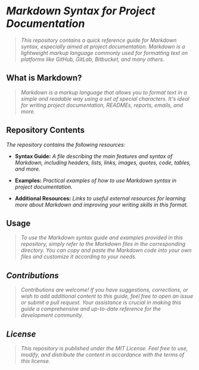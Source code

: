 <!-- Autor: Daniel Benjamin Perez Morales -->
<!-- GitHub: https://github.com/DanielPerezMoralesDev13 -->
<!-- Correo electrónico: danielperezdev@proton.me  -->
# ***Markdown Syntax for Project Documentation***

> *This repository contains a quick reference guide for Markdown syntax, especially aimed at project documentation. Markdown is a lightweight markup language commonly used for formatting text on platforms like GitHub, GitLab, Bitbucket, and many others.*

## **What is Markdown?**

> *Markdown is a markup language that allows you to format text in a simple and readable way using a set of special characters. It's ideal for writing project documentation, READMEs, reports, emails, and more.*

## **Repository Contents**

*The repository contains the following resources:*

- **Syntax Guide:** *A file describing the main features and syntax of Markdown, including headers, lists, links, images, quotes, code, tables, and more.*

- **Examples:** *Practical examples of how to use Markdown syntax in project documentation.*

- **Additional Resources:** *Links to useful external resources for learning more about Markdown and improving your writing skills in this format.*

## **Usage**

> *To use the Markdown syntax guide and examples provided in this repository, simply refer to the Markdown files in the corresponding directory. You can copy and paste the Markdown code into your own files and customize it according to your needs.*

## ***Contributions***

> *Contributions are welcome! If you have suggestions, corrections, or wish to add additional content to this guide, feel free to open an issue or submit a pull request. Your assistance is crucial in making this guide a comprehensive and up-to-date reference for the development community.*

## ***License***

> *This repository is published under the MIT License. Feel free to use, modify, and distribute the content in accordance with the terms of this license.*
